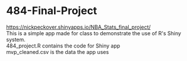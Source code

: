 # 484-Final-Project
https://nickpeckover.shinyapps.io/NBA_Stats_final_project/ <br />
This is a simple app made for class to demonstrate the use of R's Shiny system. <br />
484_project.R contains the code for Shiny app <br />
mvp_cleaned.csv is the data the app uses
